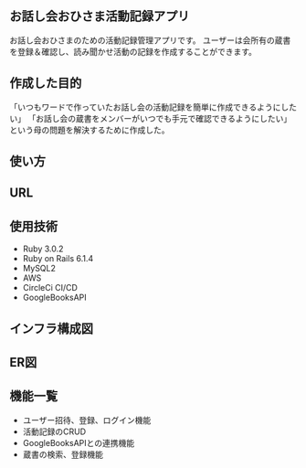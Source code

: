 ## お話し会おひさま活動記録アプリ
お話し会おひさまのための活動記録管理アプリです。
ユーザーは会所有の蔵書を登録＆確認し、読み聞かせ活動の記録を作成することができます。

## 作成した目的
「いつもワードで作っていたお話し会の活動記録を簡単に作成できるようにしたい」
「お話し会の蔵書をメンバーがいつでも手元で確認できるようにしたい」
という母の問題を解決するために作成した。

## 使い方

## URL

## 使用技術

* Ruby 3.0.2
* Ruby on Rails 6.1.4
* MySQL2
* AWS
* CircleCi CI/CD
* GoogleBooksAPI

## インフラ構成図

## ER図


## 機能一覧
* ユーザー招待、登録、ログイン機能
* 活動記録のCRUD
* GoogleBooksAPIとの連携機能
* 蔵書の検索、登録機能


